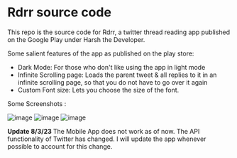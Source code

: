 # Rdrr source code
 This repo is the source code for Rdrr, a twitter thread reading app published on the Google Play under Harsh the Developer. 
 
 Some salient features of the app as published on the play store:

 - Dark Mode: For those who don't like using the app in light mode
 - Infinite Scrolling page: Loads the parent tweet & all replies to it in an infinite scrolling page, so that you do not have to go over it again
 - Custom Font size: Lets you choose the size of the font.
 
 
 Some Screenshots : 
 
 
 ![image](https://user-images.githubusercontent.com/79366050/223662495-96516d51-372e-4a36-8be6-88cdfe152fe7.png)
![image](https://user-images.githubusercontent.com/79366050/223662534-e1282e79-2d67-482b-8883-35988ea9c608.png)
![image](https://user-images.githubusercontent.com/79366050/223662565-7308c3db-6b0a-482a-9007-6831daec1a0d.png)
 
 <b> Update 8/3/23 </b> The Mobile App does not work as of now. The API functionality of Twitter has changed. 
                         I will update the app whenever possible to account for this change.




